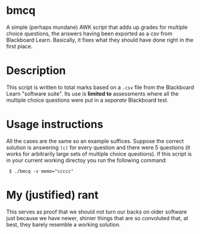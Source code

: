 # bmcq

A simple (perhaps mundane) AWK script that adds up grades for multiple choice questions, 
the answers having been exported as a csv from Blackboard Learn.  Basically, it fixes 
what they should have done right in the first place.

# Description

This script is written to total marks based on a `.csv` file from the Blackboard
Learn "software suite". Its use is **limited to** assessments where all the
multiple choice questions were put in a *separate* Blackboard test.

# Usage instructions

All the cases are the same so an example suffices.  Suppose the correct solution
is answering `(c)` for every question and there were 5 questions (it works for
arbitrarily large sets of multiple choice questions).  If this script is in
your current working directoy you run the following command:
```
 $ ./bmcq -v memo="ccccc"
```
# My (justified) rant

This serves as proof that we should not turn our backs on older software just
because we have newer, shinier things that are so convoluted that, at best,
they barely resemble a working solution.
